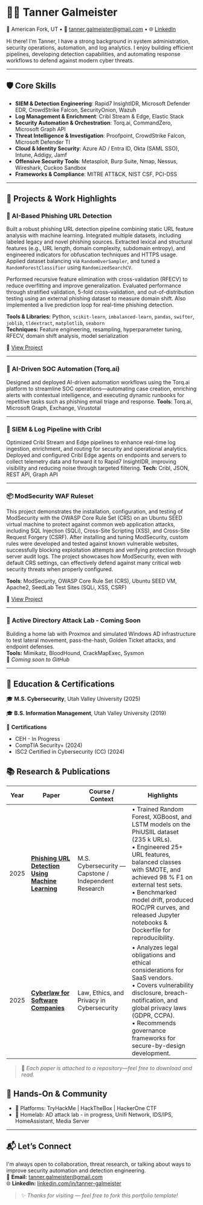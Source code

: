 # 👨‍💻 Tanner Galmeister

📍 American Fork, UT • 📧 tanner.galmeister@gmail.com • 🌐 [LinkedIn](https://www.linkedin.com/in/tanner-galmeister/)

Hi there! I'm Tanner, I have a strong background in system administration, security operations, automation, and log analytics. I enjoy building efficient pipelines, developing detection capabilities, and automating response workflows to defend against modern cyber threats.

---

## 🛡️ Core Skills

- **SIEM & Detection Engineering**: Rapid7 InsightIDR, Microsoft Defender EDR, CrowdStrike Falcon, SecurityOnion, Wazuh  
- **Log Management & Enrichment**: Cribl Stream & Edge, Elastic Stack  
- **Security Automation & Orchestration**: Torq.ai, CommandZero, Microsoft Graph API  
- **Threat Intelligence & Investigation**: Proofpoint, CrowdStrike Falcon, Microsoft Defender TI  
- **Cloud & Identity Security**: Azure AD / Entra ID, Okta (SAML SSO), Intune, Addigy, Jamf  
- **Offensive Security Tools**: Metasploit, Burp Suite, Nmap, Nessus, Wireshark, Cuckoo Sandbox  
- **Frameworks & Compliance**: MITRE ATT&CK, NIST CSF, PCI-DSS

---

## 🚀 Projects & Work Highlights

### 🔎 AI-Based Phishing URL Detection
Built a robust phishing URL detection pipeline combining static URL feature analysis with machine learning. Integrated multiple datasets, including labeled legacy and novel phishing sources. Extracted lexical and structural features (e.g., URL length, domain complexity, subdomain entropy), and engineered indicators for obfuscation techniques and HTTPS usage. Applied dataset balancing via `RandomOverSampler`, and tuned a `RandomForestClassifier` using `RandomizedSearchCV`.

Performed recursive feature elimination with cross-validation (RFECV) to reduce overfitting and improve generalization. Evaluated performance through stratified validation, 5-fold cross-validation, and out-of-distribution testing using an external phishing dataset to measure domain shift. Also implemented a live prediction loop for real-time phishing detection.

**Tools & Libraries:** Python, `scikit-learn`, `imbalanced-learn`, `pandas`, `swifter`, `joblib`, `tldextract`, `matplotlib`, `seaborn`  
**Techniques:** Feature engineering, resampling, hyperparameter tuning, RFECV, domain shift analysis, model serialization 
 
🔗 [View Project](https://github.com/tgalmeister/AI-Based-Phishing-URL-Detection)

---

### 🔁 AI-Driven SOC Automation (Torq.ai)
Designed and deployed AI-driven automation workflows using the Torq.ai platform to streamline SOC operations—automating case creation, enriching alerts with contextual intelligence, and executing dynamic runbooks for repetitive tasks such as phishing email triage and response.
**Tools**: Torq.ai, Microsoft Graph, Exchange, Virustotal  

---

### 🧰 SIEM & Log Pipeline with Cribl
Optimized Cribl Stream and Edge pipelines to enhance real-time log ingestion, enrichment, and routing for security and operational analytics. Deployed and configured Cribl Edge agents on endpoints and servers to collect telemetry data and forward it to Rapid7 InsightIDR, improving visibility and reducing noise through targeted filtering.
**Tech:** Cribl, JSON, REST API, Graph API  

---

### 📦 ModSecurity WAF Ruleset
This project demonstrates the installation, configuration, and testing of ModSecurity with the OWASP Core Rule Set (CRS) on an Ubuntu SEED virtual machine to protect against common web application attacks, including SQL Injection (SQLi), Cross-Site Scripting (XSS), and Cross-Site Request Forgery (CSRF). After installing and tuning ModSecurity, custom rules were developed and tested against known vulnerable websites, successfully blocking exploitation attempts and verifying protection through server audit logs. The project showcases how ModSecurity, even with default CRS settings, can effectively defend against many critical web security threats when properly configured.

**Tools**: ModSecurity, OWASP Core Rule Set (CRS), Ubuntu SEED VM, Apache2, SeedLab Test Sites (SQLi, XSS, CSRF)

🔗 [View Project](https://github.com/tgalmeister/modsecurity-rules)


---

### 🧪 Active Directory Attack Lab - Coming Soon
Building a home lab with Proxmox and simulated Windows AD infrastructure to test lateral movement, pass-the-hash, Golden Ticket attacks, and endpoint defenses.  
**Tools:** Mimikatz, BloodHound, CrackMapExec, Sysmon  
🔗 *Coming soon to GitHub*

---

## 🧠 Education & Certifications

🎓 **M.S. Cybersecurity**, Utah Valley University (2025)  

🎓 **B.S. Information Management**, Utah Valley University (2019)

📜 **Certifications**  
- CEH - In Progress
- CompTIA Security+ (2024)  
- ISC2 Certified in Cybersecurity (CC) (2024)

## 📚 Research & Publications

| Year | Paper | Course / Context | Highlights |
|------|-------|------------------|------------|
| 2025 | **[Phishing URL Detection Using Machine Learning](https://github.com/tgalmeister/AI-Based-Phishing-URL-Detection)** <br> | M.S. Cybersecurity — Capstone / Independent Research | • Trained Random Forest, XGBoost, and LSTM models on the PhiUSIIL dataset (235 k URLs).<br>• Engineered 25+ URL features, balanced classes with SMOTE, and achieved 98 % F1 on external test sets.<br>• Benchmarked model drift, produced ROC/PR curves, and released Jupyter notebooks & Dockerfile for reproducibility. |
| 2025 | **[Cyberlaw for Software Companies](https://github.com/tgalmeister/Law-Ethics-Privacy-in-Cybersecurity)** <br> | Law, Ethics, and Privacy in Cybersecurity | • Analyzes legal obligations and ethical considerations for SaaS vendors.<br>• Covers vulnerability disclosure, breach-notification, and global privacy laws (GDPR, CCPA).<br>• Recommends governance frameworks for secure-by-design development. |

> 📌 *Each paper is attached to a repository—feel free to download and read.*


## 🧪 Hands-On & Community

- 👾 Platforms: TryHackMe | HackTheBox | HackerOne CTF
- 🧰 Homelab: AD attack lab - in progress, Unifi Network, IDS/IPS, HomeAssistant, Media Server 


---

## 📬 Let’s Connect

I'm always open to collaboration, threat research, or talking about ways to improve security automation and detection engineering.  
📧 **Email:** tanner.galmeister@gmail.com  
🌐 **LinkedIn:** [linkedin.com/in/tanner-galmeister](https://linkedin.com/in/tanner-galmeister)

> ✨ *Thanks for visiting — feel free to fork this portfolio template!*
